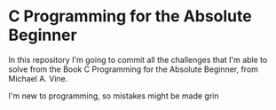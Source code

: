 # C Programming for the Absolute Beginner

In this repository I'm going to commit all the challenges that I'm able to solve from the Book C Programming for the Absolute Beginner, from Michael A. Vine.

I'm new to programming, so mistakes might be made grin
